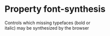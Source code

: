 # Property font-synthesis

Controls which missing typefaces (bold or  
italic) may be synthesized by the browser  
